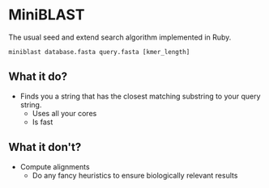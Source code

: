 # MiniBLAST

The usual seed and extend search algorithm implemented in Ruby.

    miniblast database.fasta query.fasta [kmer_length]

## What it do?

  - Finds you a string that has the closest matching substring to your query string.
	- Uses all your cores
	- Is fast
	
## What it don't?

  - Compute alignments
	- Do any fancy heuristics to ensure biologically relevant results